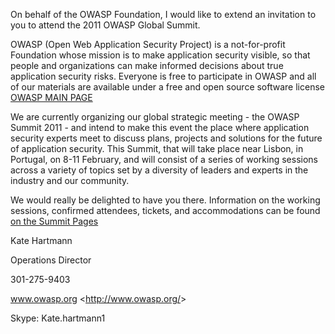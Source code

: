 On behalf of the OWASP Foundation, I would like to extend an invitation
to you to attend the 2011 OWASP Global Summit.

OWASP (Open Web Application Security Project) is a not-for-profit
Foundation whose mission is to make application security visible, so
that people and organizations can make informed decisions about true
application security risks. Everyone is free to participate in OWASP and
all of our materials are available under a free and open source software
license [OWASP MAIN PAGE](http://www.owasp.org/index.php/Main_Page)

We are currently organizing our global strategic meeting - the OWASP
Summit 2011 - and intend to make this event the place where application
security experts meet to discuss plans, projects and solutions for the
future of application security. This Summit, that will take place near
Lisbon, in Portugal, on 8-11 February, and will consist of a series of
working sessions across a variety of topics set by a diversity of
leaders and experts in the industry and our community.

We would really be delighted to have you there. Information on the
working sessions, confirmed attendees, tickets, and accommodations can
be found [on the Summit
Pages](http://www.owasp.org/index.php/Summit_2011)

Kate Hartmann

Operations Director

301-275-9403

www.owasp.org \<<http://www.owasp.org/>\>

Skype: Kate.hartmann1